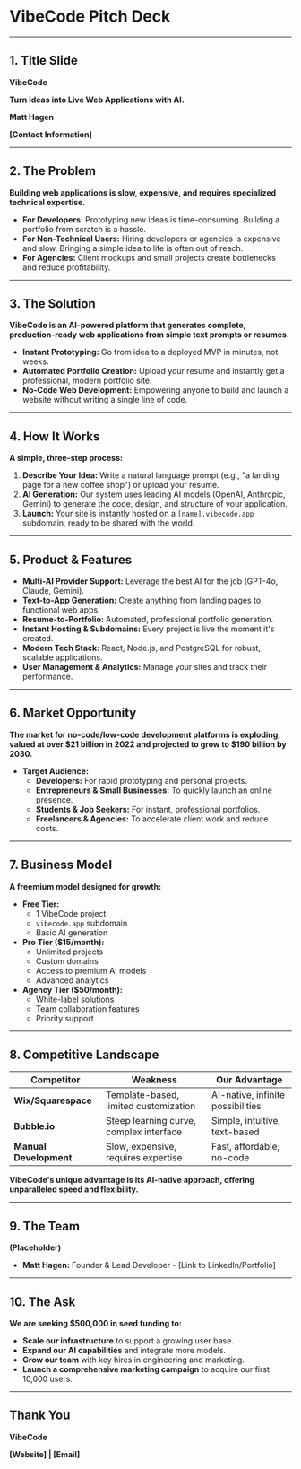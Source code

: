 
# VibeCode Pitch Deck

---

## 1. Title Slide

**VibeCode**

**Turn Ideas into Live Web Applications with AI.**

**Matt Hagen**

**[Contact Information]**

---

## 2. The Problem

**Building web applications is slow, expensive, and requires specialized technical expertise.**

*   **For Developers:** Prototyping new ideas is time-consuming. Building a portfolio from scratch is a hassle.
*   **For Non-Technical Users:** Hiring developers or agencies is expensive and slow. Bringing a simple idea to life is often out of reach.
*   **For Agencies:** Client mockups and small projects create bottlenecks and reduce profitability.

---

## 3. The Solution

**VibeCode is an AI-powered platform that generates complete, production-ready web applications from simple text prompts or resumes.**

*   **Instant Prototyping:** Go from idea to a deployed MVP in minutes, not weeks.
*   **Automated Portfolio Creation:** Upload your resume and instantly get a professional, modern portfolio site.
*   **No-Code Web Development:** Empowering anyone to build and launch a website without writing a single line of code.

---

## 4. How It Works

**A simple, three-step process:**

1.  **Describe Your Idea:** Write a natural language prompt (e.g., "a landing page for a new coffee shop") or upload your resume.
2.  **AI Generation:** Our system uses leading AI models (OpenAI, Anthropic, Gemini) to generate the code, design, and structure of your application.
3.  **Launch:** Your site is instantly hosted on a `[name].vibecode.app` subdomain, ready to be shared with the world.

---

## 5. Product & Features

*   **Multi-AI Provider Support:** Leverage the best AI for the job (GPT-4o, Claude, Gemini).
*   **Text-to-App Generation:** Create anything from landing pages to functional web apps.
*   **Resume-to-Portfolio:** Automated, professional portfolio generation.
*   **Instant Hosting & Subdomains:** Every project is live the moment it's created.
*   **Modern Tech Stack:** React, Node.js, and PostgreSQL for robust, scalable applications.
*   **User Management & Analytics:** Manage your sites and track their performance.

---

## 6. Market Opportunity

**The market for no-code/low-code development platforms is exploding, valued at over $21 billion in 2022 and projected to grow to $190 billion by 2030.**

*   **Target Audience:**
    *   **Developers:** For rapid prototyping and personal projects.
    *   **Entrepreneurs & Small Businesses:** To quickly launch an online presence.
    *   **Students & Job Seekers:** For instant, professional portfolios.
    *   **Freelancers & Agencies:** To accelerate client work and reduce costs.

---

## 7. Business Model

**A freemium model designed for growth:**

*   **Free Tier:**
    *   1 VibeCode project
    *   `vibecode.app` subdomain
    *   Basic AI generation
*   **Pro Tier ($15/month):**
    *   Unlimited projects
    *   Custom domains
    *   Access to premium AI models
    *   Advanced analytics
*   **Agency Tier ($50/month):**
    *   White-label solutions
    *   Team collaboration features
    *   Priority support

---

## 8. Competitive Landscape

| Competitor | Weakness | Our Advantage |
|---|---|---|
| **Wix/Squarespace** | Template-based, limited customization | AI-native, infinite possibilities |
| **Bubble.io** | Steep learning curve, complex interface | Simple, intuitive, text-based |
| **Manual Development** | Slow, expensive, requires expertise | Fast, affordable, no-code |

**VibeCode's unique advantage is its AI-native approach, offering unparalleled speed and flexibility.**

---

## 9. The Team

**(Placeholder)**

*   **Matt Hagen:** Founder & Lead Developer - [Link to LinkedIn/Portfolio]

---

## 10. The Ask

**We are seeking $500,000 in seed funding to:**

*   **Scale our infrastructure** to support a growing user base.
*   **Expand our AI capabilities** and integrate more models.
*   **Grow our team** with key hires in engineering and marketing.
*   **Launch a comprehensive marketing campaign** to acquire our first 10,000 users.

---

## Thank You

**VibeCode**

**[Website] | [Email]**
